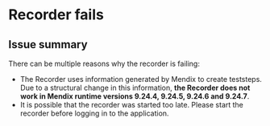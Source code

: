 # Recorder fails

## Issue summary

There can be multiple reasons why the recorder is failing:

- The Recorder uses information generated by Mendix to create teststeps. Due to a structural change in this information, **the Recorder does not work in Mendix runtime versions 9.24.4, 9.24.5, 9.24.6 and 9.24.7**. 
- It is possible that the recorder was started too late. Please start the recorder before logging in to the application.

